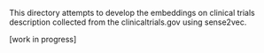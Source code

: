 This directory attempts to develop the embeddings on clinical trials description collected from the clinicaltrials.gov using sense2vec.

[work in progress]
